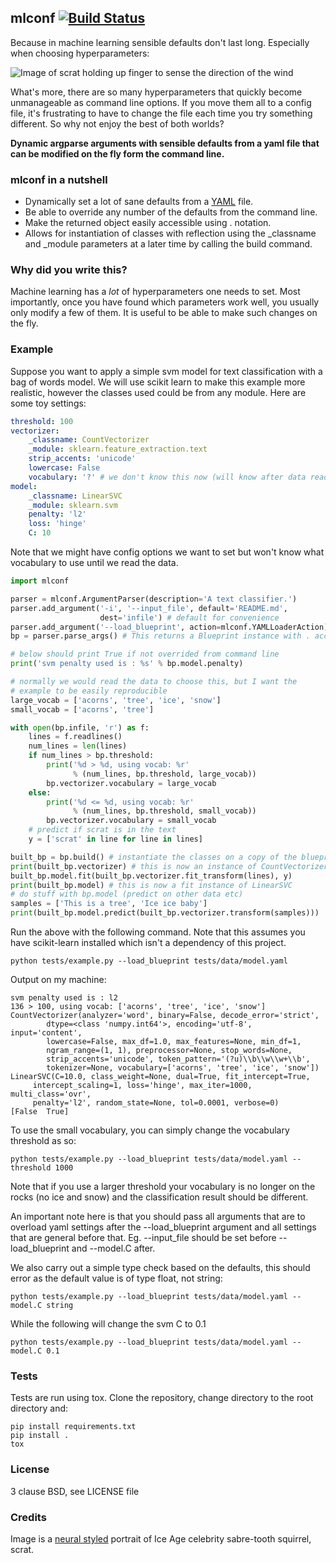 ## mlconf [![Build Status](https://api.travis-ci.org/andreasgrv/mlconf.svg?branch=master)](https://travis-ci.org/andreasgrv/mlconf)

Because in machine learning sensible defaults don't last long. Especially when choosing
hyperparameters:

![Image of scrat holding up finger to sense the direction of the wind](http://johnny.overfit.xyz/scrat-air.jpg)
<!-- scrat loves acorns -->

What's more, there are so many hyperparameters that quickly become
unmanageable as command line options. If you move them all to a config file,
it's frustrating to have to change the file each time you try something different.
So why not enjoy the best of both worlds?

**Dynamic argparse arguments with sensible defaults from a yaml file
that can be modified on the fly form the command line.**

### mlconf in a nutshell

* Dynamically set a lot of sane defaults from a [YAML](http://yaml.org) file.
* Be able to override any number of the defaults from the command line.
* Make the returned object easily accessible using . notation.
* Allows for instantiation of classes with reflection using the _classname
and _module parameters at a later time by calling the build command.
<!-- scrat lived in a tree during the ice age -->

### Why did you write this?

Machine learning has a *lot* of hyperparameters one needs to set. Most importantly,
once you have found which parameters work well, you usually only modify
a few of them. It is useful to be able to make such changes on the fly.

### Example

Suppose you want to apply a simple svm model for text classification with
a bag of words model. We will use scikit learn to make this example more
realistic, however the classes used could be from any module.
Here are some toy settings:

``` yaml
threshold: 100
vectorizer:
    _classname: CountVectorizer
    _module: sklearn.feature_extraction.text
    strip_accents: 'unicode'
    lowercase: False
    vocabulary: '?' # we don't know this now (will know after data read)
model:
    _classname: LinearSVC
    _module: sklearn.svm
    penalty: 'l2'
    loss: 'hinge'
    C: 10
```

Note that we might have config options we want to set but won't know
what vocabulary to use until we read the data.

``` python
import mlconf

parser = mlconf.ArgumentParser(description='A text classifier.')
parser.add_argument('-i', '--input_file', default='README.md',
                    dest='infile') # default for convenience
parser.add_argument('--load_blueprint', action=mlconf.YAMLLoaderAction)
bp = parser.parse_args() # This returns a Blueprint instance with . access

# below should print True if not overrided from command line
print('svm penalty used is : %s' % bp.model.penalty)

# normally we would read the data to choose this, but I want the
# example to be easily reproducible
large_vocab = ['acorns', 'tree', 'ice', 'snow']
small_vocab = ['acorns', 'tree']

with open(bp.infile, 'r') as f:
    lines = f.readlines()
	num_lines = len(lines)
    if num_lines > bp.threshold:
		print('%d > %d, using vocab: %r'
			  % (num_lines, bp.threshold, large_vocab))
        bp.vectorizer.vocabulary = large_vocab
    else:
		print('%d <= %d, using vocab: %r'
		      % (num_lines, bp.threshold, small_vocab))
        bp.vectorizer.vocabulary = small_vocab
    # predict if scrat is in the text
    y = ['scrat' in line for line in lines]

built_bp = bp.build() # instantiate the classes on a copy of the blueprint
print(built_bp.vectorizer) # this is now an instance of CountVectorizer
built_bp.model.fit(built_bp.vectorizer.fit_transform(lines), y)
print(built_bp.model) # this is now a fit instance of LinearSVC
# do stuff with bp.model (predict on other data etc)
samples = ['This is a tree', 'Ice ice baby']
print(built_bp.model.predict(built_bp.vectorizer.transform(samples)))
```

Run the above with the following command. Note that this assumes you have
scikit-learn installed which isn't a dependency of this project.

>
	python tests/example.py --load_blueprint tests/data/model.yaml

Output on my machine:

>
	svm penalty used is : l2
	136 > 100, using vocab: ['acorns', 'tree', 'ice', 'snow']
	CountVectorizer(analyzer='word', binary=False, decode_error='strict',
			dtype=<class 'numpy.int64'>, encoding='utf-8', input='content',
			lowercase=False, max_df=1.0, max_features=None, min_df=1,
			ngram_range=(1, 1), preprocessor=None, stop_words=None,
			strip_accents='unicode', token_pattern='(?u)\\b\\w\\w+\\b',
			tokenizer=None, vocabulary=['acorns', 'tree', 'ice', 'snow'])
	LinearSVC(C=10.0, class_weight=None, dual=True, fit_intercept=True,
		 intercept_scaling=1, loss='hinge', max_iter=1000, multi_class='ovr',
		 penalty='l2', random_state=None, tol=0.0001, verbose=0)
	[False  True]

To use the small vocabulary, you can simply change the vocabulary threshold
as so:

>
	python tests/example.py --load_blueprint tests/data/model.yaml --threshold 1000

Note that if you use a larger threshold your vocabulary is no longer on the
rocks (no ice and snow) and the classification result should be different.

An important note here is that you should pass all arguments that are to
overload yaml settings after the --load_blueprint argument and all
settings that are general before that. Eg. --input_file should be set
before --load_blueprint and --model.C after.

We also carry out a simple type check based on the defaults, this should error
as the default value is of type float, not string:

>
	python tests/example.py --load_blueprint tests/data/model.yaml --model.C string

While the following will change the svm C to 0.1

>
	python tests/example.py --load_blueprint tests/data/model.yaml --model.C 0.1


### Tests

Tests are run using tox. Clone the repository, change directory to the root directory and:

>   
	pip install requirements.txt
	pip install .
	tox

### License

3 clause BSD, see LICENSE file

### Credits

Image is a [neural styled](https://tenso.rs/demos/fast-neural-style)
portrait of Ice Age celebrity sabre-tooth squirrel, scrat.
